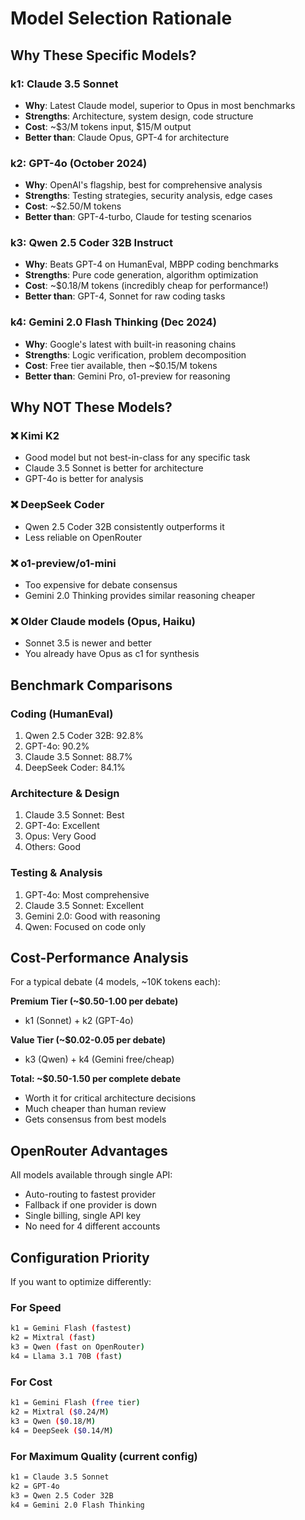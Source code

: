 # Model Selection Rationale

## Why These Specific Models?

### k1: Claude 3.5 Sonnet
- **Why**: Latest Claude model, superior to Opus in most benchmarks
- **Strengths**: Architecture, system design, code structure
- **Cost**: ~$3/M tokens input, $15/M output
- **Better than**: Claude Opus, GPT-4 for architecture

### k2: GPT-4o (October 2024)
- **Why**: OpenAI's flagship, best for comprehensive analysis
- **Strengths**: Testing strategies, security analysis, edge cases
- **Cost**: ~$2.50/M tokens
- **Better than**: GPT-4-turbo, Claude for testing scenarios

### k3: Qwen 2.5 Coder 32B Instruct
- **Why**: Beats GPT-4 on HumanEval, MBPP coding benchmarks
- **Strengths**: Pure code generation, algorithm optimization
- **Cost**: ~$0.18/M tokens (incredibly cheap for performance!)
- **Better than**: GPT-4, Sonnet for raw coding tasks

### k4: Gemini 2.0 Flash Thinking (Dec 2024)
- **Why**: Google's latest with built-in reasoning chains
- **Strengths**: Logic verification, problem decomposition
- **Cost**: Free tier available, then ~$0.15/M tokens
- **Better than**: Gemini Pro, o1-preview for reasoning

## Why NOT These Models?

### ❌ Kimi K2
- Good model but not best-in-class for any specific task
- Claude 3.5 Sonnet is better for architecture
- GPT-4o is better for analysis

### ❌ DeepSeek Coder
- Qwen 2.5 Coder 32B consistently outperforms it
- Less reliable on OpenRouter

### ❌ o1-preview/o1-mini
- Too expensive for debate consensus
- Gemini 2.0 Thinking provides similar reasoning cheaper

### ❌ Older Claude models (Opus, Haiku)
- Sonnet 3.5 is newer and better
- You already have Opus as c1 for synthesis

## Benchmark Comparisons

### Coding (HumanEval)
1. Qwen 2.5 Coder 32B: 92.8%
2. GPT-4o: 90.2%
3. Claude 3.5 Sonnet: 88.7%
4. DeepSeek Coder: 84.1%

### Architecture & Design
1. Claude 3.5 Sonnet: Best
2. GPT-4o: Excellent
3. Opus: Very Good
4. Others: Good

### Testing & Analysis
1. GPT-4o: Most comprehensive
2. Claude 3.5 Sonnet: Excellent
3. Gemini 2.0: Good with reasoning
4. Qwen: Focused on code only

## Cost-Performance Analysis

For a typical debate (4 models, ~10K tokens each):

**Premium Tier (~$0.50-1.00 per debate)**
- k1 (Sonnet) + k2 (GPT-4o)

**Value Tier (~$0.02-0.05 per debate)**
- k3 (Qwen) + k4 (Gemini free/cheap)

**Total: ~$0.50-1.50 per complete debate**
- Worth it for critical architecture decisions
- Much cheaper than human review
- Gets consensus from best models

## OpenRouter Advantages

All models available through single API:
- Auto-routing to fastest provider
- Fallback if one provider is down
- Single billing, single API key
- No need for 4 different accounts

## Configuration Priority

If you want to optimize differently:

### For Speed
```bash
k1 = Gemini Flash (fastest)
k2 = Mixtral (fast)
k3 = Qwen (fast on OpenRouter)
k4 = Llama 3.1 70B (fast)
```

### For Cost
```bash
k1 = Gemini Flash (free tier)
k2 = Mixtral ($0.24/M)
k3 = Qwen ($0.18/M)
k4 = DeepSeek ($0.14/M)
```

### For Maximum Quality (current config)
```bash
k1 = Claude 3.5 Sonnet
k2 = GPT-4o
k3 = Qwen 2.5 Coder 32B
k4 = Gemini 2.0 Flash Thinking
```